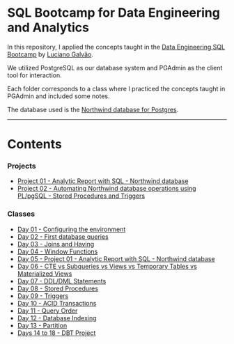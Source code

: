 # SQL Bootcamp for Data Engineering and Analytics

In this repository, I applied the concepts taught in the [Data Engineering SQL Bootcamp](https://github.com/lvgalvao/data-engineering-roadmap/tree/main/Bootcamp%20-%20SQL%20e%20Analytics) by [Luciano Galvão](https://github.com/lvgalvao).

We utilized PostgreSQL as our database system and PGAdmin as the client tool for interaction. 

Each folder corresponds to a class where I practiced the concepts taught in PGAdmin and included some notes.

The database used is the [Northwind database for Postgres](https://github.com/pthom/northwind_psql).

-------------------------
# Contents

### Projects

- [Project 01 - Analytic Report with SQL - Northwind database](https://github.com/lealre/northwind-analytics-sql)
- [Project 02 - Automating Northwind database operations using PL/pgSQL - Stored Procedures and Triggers](https://github.com/lealre/northwind-PLpgSQL)

### Classes

- [Day 01 - Configuring the environment](https://github.com/lealre/sql-bootcamp-de/tree/main/01)
- [Day 02 - First database queries](https://github.com/lealre/sql-bootcamp-de/tree/main/02)
- [Day 03 - Joins and Having](https://github.com/lealre/sql-bootcamp-de/tree/main/03)
- [Day 04 - Window Functions](https://github.com/lealre/sql-bootcamp-de/tree/main/04)
- [Day 05 - Project 01 - Analytic Report with SQL - Northwind database](https://github.com/lealre/sql-bootcamp-de/tree/main/05)
- [Day 06 - CTE vs Subqueries vs Views vs Temporary Tables vs Materialized Views](https://github.com/lealre/sql-bootcamp-de/tree/main/06)
- [Day 07 - DDL/DML Statements](https://github.com/lealre/sql-bootcamp-de/tree/main/07)
- [Day 08 - Stored Procedures](https://github.com/lealre/sql-bootcamp-de/tree/main/08)
- [Day 09 - Triggers](https://github.com/lealre/sql-bootcamp-de/tree/main/09)
- [Day 10 - ACID Transactions](https://github.com/lealre/sql-bootcamp-de/tree/main/10)
- [Day 11 - Query Order](https://github.com/lealre/sql-bootcamp-de/tree/main/11)
- [Day 12 - Database Indexing](https://github.com/lealre/sql-bootcamp-de/tree/main/12)
- [Day 13 - Partition](https://github.com/lealre/sql-bootcamp-de/tree/main/13)
- [Days 14 to 18 - DBT Project](https://github.com/lealre/sql-bootcamp-de/tree/main/dbt_project)